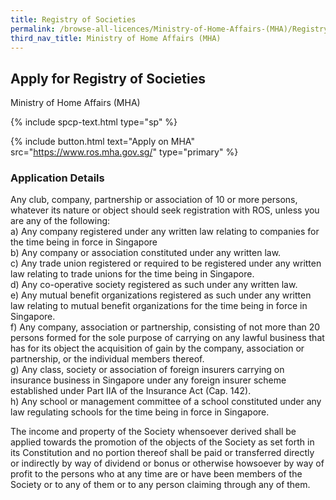 ```yaml
---
title: Registry of Societies
permalink: /browse-all-licences/Ministry-of-Home-Affairs-(MHA)/Registry-of-Societies
third_nav_title: Ministry of Home Affairs (MHA)
---
```


## Apply for Registry of Societies

Ministry of Home Affairs (MHA)

{% include spcp-text.html type="sp" %}

{% include button.html text="Apply on MHA" src="https://www.ros.mha.gov.sg/" type="primary" %}

<H3>Application Details</H3>

<p>Any club, company, partnership or association of 10 or more persons, whatever its nature or object should seek registration with ROS, unless you are any of the following:<br />a) Any company registered under any written law relating to companies for the time being in force in Singapore<br />b) Any company or association constituted under any written law.<br />c) Any trade union registered or required to be registered under any written law relating to trade unions for the time being in Singapore.<br />d) Any co-operative society registered as such under any written law.<br />e) Any mutual benefit organizations registered as such under any written law relating to mutual benefit organizations for the time being in force in Singapore.<br />f) Any company, association or partnership, consisting of not more than 20 persons formed for the sole purpose of carrying on any lawful business that has for its object the acquisition of gain by the company, association or partnership, or the individual members thereof.<br />g) Any class, society or association of foreign insurers carrying on insurance business in Singapore under any foreign insurer scheme established under Part IIA of the Insurance Act (Cap. 142).<br />h) Any school or management committee of a school constituted under any law regulating schools for the time being in force in Singapore.</p>
<p>The income and property of the Society whensoever derived shall be applied towards the promotion of the objects of the Society as set forth in its Constitution and no portion thereof shall be paid or transferred directly or indirectly by way of dividend or bonus or otherwise howsoever by way of profit to the persons who at any time are or have been members of the Society or to any of them or to any person claiming through any of them.</p>

